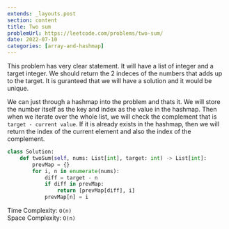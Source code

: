 ```yaml
---
extends: _layouts.post
section: content
title: Two sum
problemUrl: https://leetcode.com/problems/two-sum/
date: 2022-07-10
categories: [array-and-hashmap]
---
```


This problem has very clear statement. It will have a list of integer and a target integer. We should return the 2 indeces of the numbers that adds up to the target. It is guranteed that we will have a solution and it would be unique.

We can just through a hashmap into the problem and thats it. We will store the number itself as the key and index as the value in the hashmap. Then when we iterate over the whole list, we will check the complement that is `target - current value`. If it is already exists in the hashmap, then we will return the index of the current element and also the index of the complement.

```python
class Solution:
    def twoSum(self, nums: List[int], target: int) -> List[int]:
        prevMap = {}
        for i, n in enumerate(nums):
            diff = target - n
            if diff in prevMap:
                return [prevMap[diff], i]
            prevMap[n] = i
```

Time Complexity: `O(n)` <br/>
Space Complexity: `O(n)`
